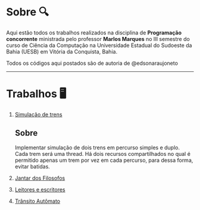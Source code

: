 # Sobre 🔍

Aqui estão todos os trabalhos realizados na disciplina de **Programação concorrente** ministrada pelo professor **Marlos Marques** no III semestre do curso de Ciência da Computação na Universidade Estadual do Sudoeste da Bahia (UESB) em Vitória da Conquista, Bahia.

Todos os códigos aqui postados são de autoria de @edsonaraujoneto

---
# Trabalhos 🖥

1. [Simulação de trens](https://github.com/edsonaraujoneto/programacao-concorrente/tree/master/simulacao-de-trens)
   ## Sobre

   Implementar simulação de dois trens em percurso simples e duplo.
   Cada trem será uma thread.
   Há dois recursos compartilhados no qual é permitido apenas um trem por vez em cada percurso, para dessa forma, evitar batidas.
3. [Jantar dos Filosofos](https://github.com/edsonaraujoneto/programacao-concorrente/tree/master/jantar-dos-filosofos)
4. [Leitores e escritores](https://github.com/edsonaraujoneto/programacao-concorrente/tree/master/leitores-escritores)
5. [Trânsito Autômato](https://github.com/edsonaraujoneto/programacao-concorrente/tree/master/transito-automato)









   




